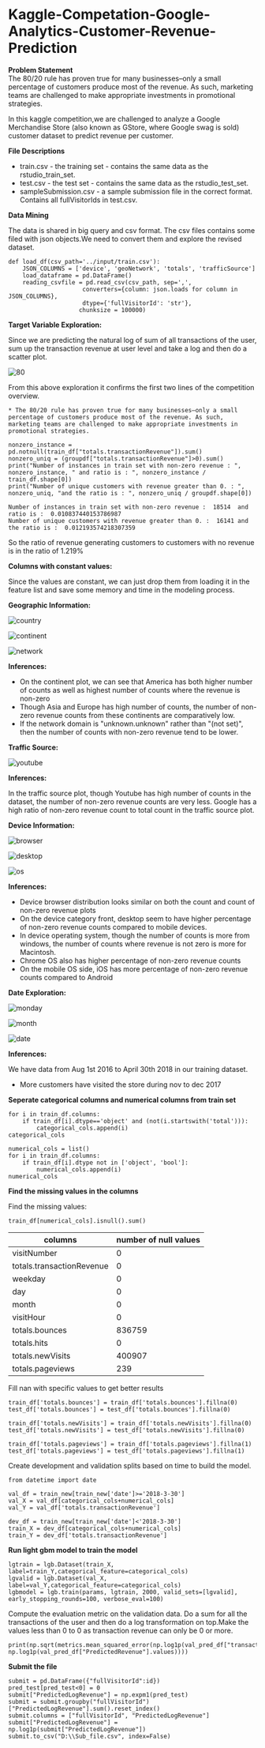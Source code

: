 # Kaggle-Competation-Google-Analytics-Customer-Revenue-Prediction

**Problem Statement**<br>
The 80/20 rule has proven true for many businesses–only a small percentage of customers produce most of the revenue. As such, marketing teams are challenged to make appropriate investments in promotional strategies.

In this kaggle competition,we are challenged to analyze a Google Merchandise Store (also known as GStore, where Google swag is sold) customer dataset to predict revenue per customer.

**File Descriptions**

- train.csv - the training set - contains the same data as the rstudio_train_set.
- test.csv - the test set - contains the same data as the rstudio_test_set.
- sampleSubmission.csv - a sample submission file in the correct format. Contains all fullVisitorIds in test.csv.

**Data Mining**

The data is shared in big query and csv format. The csv files contains some filed with json objects.We need to convert them and explore the revised dataset.

```
def load_df(csv_path='../input/train.csv'):
    JSON_COLUMNS = ['device', 'geoNetwork', 'totals', 'trafficSource']
    load_dataframe = pd.DataFrame()
    reading_csvfile = pd.read_csv(csv_path, sep=',',
                     converters={column: json.loads for column in JSON_COLUMNS}, 
                     dtype={'fullVisitorId': 'str'},
                    chunksize = 100000)
```
**Target Variable Exploration:**

Since we are predicting the natural log of sum of all transactions of the user, sum up the transaction revenue at user level and take a log and then do a scatter plot.

![80](https://user-images.githubusercontent.com/44206279/48670296-65e67500-eb3b-11e8-89f7-6eff04cdf197.png)

From this above exploration it confirms the first two lines of the competition overview.

```* The 80/20 rule has proven true for many businesses–only a small percentage of customers produce most of the revenue. As such, marketing teams are challenged to make appropriate investments in promotional strategies.```

```
nonzero_instance = pd.notnull(train_df["totals.transactionRevenue"]).sum()
nonzero_uniq = (groupdf["totals.transactionRevenue"]>0).sum()
print("Number of instances in train set with non-zero revenue : ", nonzero_instance, " and ratio is : ", nonzero_instance / train_df.shape[0])
print("Number of unique customers with revenue greater than 0. : ", nonzero_uniq, "and the ratio is : ", nonzero_uniq / groupdf.shape[0])
```

```
Number of instances in train set with non-zero revenue :  18514  and ratio is :  0.010837440153786987
Number of unique customers with revenue greater than 0. :  16141 and the ratio is :  0.012193574218307359
```

So the ratio of revenue generating customers to customers with no revenue is in the ratio of 1.219%

**Columns with constant values:**

Since the values are constant, we can just drop them from loading it in the feature list and save some memory and time in the modeling process.

**Geographic Information:**

![country](https://user-images.githubusercontent.com/44206279/48670285-4c452d80-eb3b-11e8-824a-d54d05917d83.png)

![continent](https://user-images.githubusercontent.com/44206279/48670286-4ea78780-eb3b-11e8-957e-b92f5ba92192.png)

![network](https://user-images.githubusercontent.com/44206279/48670508-f2defd80-eb3e-11e8-8b16-39bcc585e945.png)

**Inferences:**

- On the continent plot, we can see that America has both higher number of counts as well as highest number of counts where the revenue is non-zero
- Though Asia and Europe has high number of counts, the number of non-zero revenue counts from these continents are comparatively low.
- If the network domain is "unknown.unknown" rather than "(not set)", then the number of counts with non-zero revenue tend to be lower.

**Traffic Source:**

![youtube](https://user-images.githubusercontent.com/44206279/48670541-35a0d580-eb3f-11e8-9740-fa6deeb496c0.png)

**Inferences:**

In the traffic source plot, though Youtube has high number of counts in the dataset, the number of non-zero revenue counts are very less.
Google has a high ratio of non-zero revenue count to total count in the traffic source plot.

**Device Information:**

![browser](https://user-images.githubusercontent.com/44206279/48670288-536c3b80-eb3b-11e8-9635-5b38aab219f9.png)

![desktop](https://user-images.githubusercontent.com/44206279/48670290-55ce9580-eb3b-11e8-883a-6d9d9b3c2fdc.png)

![os](https://user-images.githubusercontent.com/44206279/48670291-56ffc280-eb3b-11e8-8fb0-1889b179a05c.png)

**Inferences:**

- Device browser distribution looks similar on both the count and count of non-zero revenue plots
- On the device category front, desktop seem to have higher percentage of non-zero revenue counts compared to mobile devices.
- In device operating system, though the number of counts is more from windows, the number of counts where revenue is not zero is more for Macintosh.
- Chrome OS also has higher percentage of non-zero revenue counts
- On the mobile OS side, iOS has more percentage of non-zero revenue counts compared to Android

**Date Exploration:**

![monday](https://user-images.githubusercontent.com/44206279/48670292-58c98600-eb3b-11e8-9452-38106091c362.png)

![month](https://user-images.githubusercontent.com/44206279/48670294-5ebf6700-eb3b-11e8-9933-acbb032b8520.png)

![date](https://user-images.githubusercontent.com/44206279/48670295-61ba5780-eb3b-11e8-861d-0c353fe95621.png)

**Inferences:**

We have data from Aug 1st 2016 to April 30th 2018 in our training dataset.<br>
- More customers have visited the store during nov to dec 2017

**Seperate categorical columns and numerical columns from train set**

```categorical_cols = list()
for i in train_df.columns:
    if train_df[i].dtype=='object' and (not(i.startswith('total'))):
        categorical_cols.append(i)
categorical_cols

numerical_cols = list()
for i in train_df.columns:
    if train_df[i].dtype not in ['object', 'bool']:
        numerical_cols.append(i)
numerical_cols
```
**Find the missing values in the columns**

Find the missing values:

```train_df[numerical_cols].isnull().sum()```

|columns             |number of null values|
|-----------------|------------------|
|visitNumber                 |      0|
|totals.transactionRevenue    |     0|
|weekday                       |    0|
|day                            |   0|
|month|                             0|
|visitHour          |               0|
|totals.bounces      |         836759|
|totals.hits          |             0|
|totals.newVisits      |       400907|
|totals.pageviews       |         239|

Fill nan with specific values to get better results

```
train_df['totals.bounces'] = train_df['totals.bounces'].fillna(0)
test_df['totals.bounces'] = test_df['totals.bounces'].fillna(0)

train_df['totals.newVisits'] = train_df['totals.newVisits'].fillna(0)
test_df['totals.newVisits'] = test_df['totals.newVisits'].fillna(0)

train_df['totals.pageviews'] = train_df['totals.pageviews'].fillna(1)
test_df['totals.pageviews'] = test_df['totals.pageviews'].fillna(1)
```
Create development and validation splits based on time to build the model.
```
from datetime import date

val_df = train_new[train_new['date']>='2018-3-30']
val_X = val_df[categorical_cols+numerical_cols]
val_Y = val_df['totals.transactionRevenue']

dev_df = train_new[train_new['date']<'2018-3-30']
train_X = dev_df[categorical_cols+numerical_cols]
train_Y = dev_df['totals.transactionRevenue']
```
**Run light gbm model to train the model**

```
lgtrain = lgb.Dataset(train_X, label=train_Y,categorical_feature=categorical_cols)
lgvalid = lgb.Dataset(val_X, label=val_Y,categorical_feature=categorical_cols)
lgbmodel = lgb.train(params, lgtrain, 2000, valid_sets=[lgvalid], early_stopping_rounds=100, verbose_eval=100)
```

Compute the evaluation metric on the validation data. Do a sum for all the transactions of the user and then do a log transformation on top.Make the values less than 0 to 0 as transaction revenue can only be 0 or more.
```
print(np.sqrt(metrics.mean_squared_error(np.log1p(val_pred_df["transactionRevenue"].values), np.log1p(val_pred_df["PredictedRevenue"].values))))
```
**Submit the file**
```
submit = pd.DataFrame({"fullVisitorId":id})
pred_test[pred_test<0] = 0
submit["PredictedLogRevenue"] = np.expm1(pred_test)
submit = submit.groupby("fullVisitorId")["PredictedLogRevenue"].sum().reset_index()
submit.columns = ["fullVisitorId", "PredictedLogRevenue"]
submit["PredictedLogRevenue"] = np.log1p(submit["PredictedLogRevenue"])
submit.to_csv("D:\\Sub_file.csv", index=False)
```


